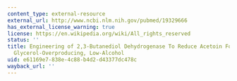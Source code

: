 ```yaml
---
content_type: external-resource
external_url: http://www.ncbi.nlm.nih.gov/pubmed/19329666
has_external_license_warning: true
license: https://en.wikipedia.org/wiki/All_rights_reserved
status: ''
title: Engineering of 2,3-Butanediol Dehydrogenase To Reduce Acetoin Formation by
  Glycerol-Overproducing, Low-Alcohol
uid: e61169e7-838e-4c88-b4d2-d43377dc478c
wayback_url: ''
---
```

